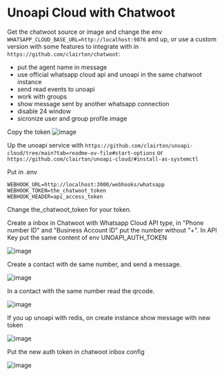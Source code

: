 # Unoapi Cloud with Chatwoot

Get the chatwoot source or image and change the env `WHATSAPP_CLOUD_BASE_URL=http://localhost:9876` and up, or use a custom version with some features to integrate with in `https://github.com/clairton/chatwoot`:
- put the agent name in message
- use official whatsapp cloud api and unoapi in the same chatwoot instance
- send read events to unoapi
- work with groups
- show message sent by another whatsapp connection
- disable 24 window
- sicronize user and group profile image

Copy the token ![image](prints/copy_token.png)

Up the unoapi service with `https://github.com/clairton/unoapi-cloud/tree/main?tab=readme-ov-file#start-options` or `https://github.com/clairton/unoapi-cloud/#install-as-systemctl`

Put in .env 

```env
WEBHOOK_URL=http://localhost:3000/webhooks/whatsapp
WEBHOOK_TOKEN=the_chatwoot_token 
WEBHOOK_HEADER=api_access_token
````

Change the_chatwoot_token for your token.

Create a inbox in Chatwoot with Whatsapp Cloud API type, in "Phone number ID" and "Business Account ID" put the number without "+". In API Key put the same content of env UNOAPI_AUTH_TOKEN

![image](prints/create_channel.png)

Create a contact with de same number, and send a message.

![image](prints/create_contact.png)

In a contact with the same number read the qrcode.

![image](prints/read_qrcode.png)

If you up unoapi with redis, on create instance show message with new token

![image](prints/copy_uno_token.png)

Put the new auth token in chatwoot inbox config

![image](prints/update_inbox.png)

